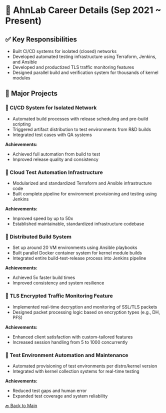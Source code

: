 # 🏢 AhnLab Career Details (Sep 2021 \~ Present)

## ✅ Key Responsibilities

* Built CI/CD systems for isolated (closed) networks
* Developed automated testing infrastructure using Terraform, Jenkins, and Ansible
* Developed and productized TLS traffic monitoring features
* Designed parallel build and verification system for thousands of kernel modules

## 📌 Major Projects

### 🔹 CI/CD System for Isolated Network

* Automated build processes with release scheduling and pre-build scripting
* Triggered artifact distribution to test environments from R\&D builds
* Integrated test cases with QA systems

**Achievements:**

* Achieved full automation from build to test
* Improved release quality and consistency

### 🔹 Cloud Test Automation Infrastructure

* Modularized and standardized Terraform and Ansible infrastructure code
* Built complete pipeline for environment provisioning and testing using Jenkins

**Achievements:**

* Improved speed by up to 50x
* Established maintainable, standardized infrastructure codebase

### 🔹 Distributed Build System

* Set up around 20 VM environments using Ansible playbooks
* Built parallel Docker container system for kernel module builds
* Integrated entire build-test-release process into Jenkins pipeline

**Achievements:**

* Achieved 5x faster build times
* Improved consistency and system resilience

### 🔹 TLS Encrypted Traffic Monitoring Feature

* Implemented real-time decryption and monitoring of SSL/TLS packets
* Designed packet processing logic based on encryption types (e.g., DH, PFS)

**Achievements:**

* Enhanced client satisfaction with custom-tailored features
* Increased session handling from 5 to 1000 concurrently

### 🔹 Test Environment Automation and Maintenance

* Automated provisioning of test environments per distro/kernel version
* Integrated with kernel collection systems for real-time testing

**Achievements:**

* Reduced test gaps and human error
* Expanded test coverage and system reliability

[🔙 Back to Main](../en/README.md)

